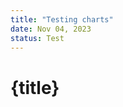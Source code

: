 ```yaml
---
title: "Testing charts"
date: Nov 04, 2023
status: Test
---
```


<script lang="ts">
	import WhiskerPlotClient from "$components/chart/WhiskerPlot.svelte";
    export let data;

</script>

# {title}


<WhiskerPlotClient data={data.chartData} />
